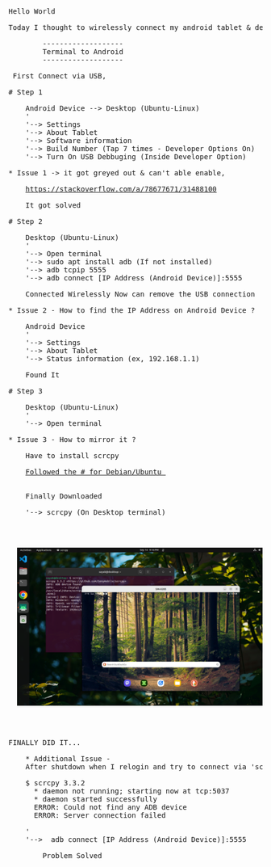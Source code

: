 <pre>
Hello World 

Today I thought to wirelessly connect my android tablet & desktop and mirror it via scripy and here's how I did it

		-------------------
		Terminal to Android
		-------------------
		
 First Connect via USB,

# Step 1

	Android Device --> Desktop (Ubuntu-Linux)
	'
	'--> Settings
	'--> About Tablet
	'--> Software information
	'--> Build Number (Tap 7 times - Developer Options On)
	'--> Turn On USB Debbuging (Inside Developer Option)

* Issue 1 -> it got greyed out & can't able enable, 

	<a href="https://stackoverflow.com/a/78677671/31488100">https://stackoverflow.com/a/78677671/31488100</a>

	It got solved

# Step 2

	Desktop (Ubuntu-Linux)
	'
	'--> Open terminal
	'--> sudo apt install adb (If not installed)
	'--> adb tcpip 5555
	'--> adb connect [IP Address (Android Device)]:5555
	
	Connected Wirelessly Now can remove the USB connection 

* Issue 2 - How to find the IP Address on Android Device ?

	Android Device
	'
	'--> Settings
	'--> About Tablet
	'--> Status information (ex, 192.168.1.1)

	Found It

# Step 3

	Desktop (Ubuntu-Linux)
	'
	'--> Open terminal
	
* Issue 3 - How to mirror it ?

	Have to install scrcpy

	<a href="https://github.com/Genymobile/scrcpy/blob/master/doc/linux.md">Followed the # for Debian/Ubuntu </a>


	Finally Downloaded

	'--> scrcpy (On Desktop terminal)

	<p align="center">
  <img src="Screenshot_from_2025-09-14_21-16-25.png" width="500" />
	</p>

FINALLY DID IT...

	* Additional Issue - 
	After shutdown when I relogin and try to connect via 'scrcpy' got this error
	
	$ scrcpy 3.3.2 <https://github.com/Genymobile/scrcpy>
	  * daemon not running; starting now at tcp:5037
	  * daemon started successfully
	  ERROR: Could not find any ADB device
	  ERROR: Server connection failed

	'
	'-->  adb connect [IP Address (Android Device)]:5555

		Problem Solved
</pre>





